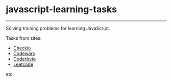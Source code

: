 # javascript-learning-tasks
----
Solving training problems for learning JavaScript.

Tasks from sites:

* [Checkio](https://checkio.org/)
* [Codewars](https://www.codewars.com)
* [Coderbyte](https://coderbyte.com)
* [Leetcode](https://leetcode.com)

etc.
